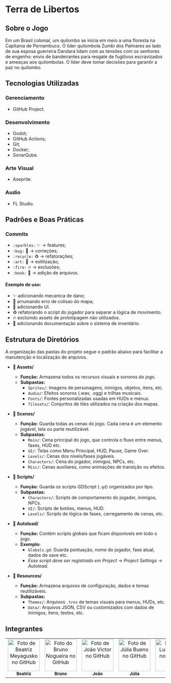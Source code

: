 # Terra de Libertos

## Sobre o Jogo
Em um Brasil colonial, um quilombo se inicia em meio a uma floresta na Capitania de Pernambuco. O líder quilombola Zumbi dos Palmares ao lado de sua esposa guerreira Dandara lidam com as tensões com os senhores de engenho: envio de bandeirantes para resgate de fugitivos escravizados e ameaças aos quilombolas. O líder deve tomar decisões para garantir a paz no quilombo.

## Tecnologias Utilizadas
### Gerenciamento
- GitHub Project.

### Desenvolvimento
- Godot;
- GitHub Actions;
- Git;
- Docker;
- SonarQube.

### Arte Visual
- Aseprite.

### Audio
- FL Studio.

## Padrões e Boas Práticas
### Commits
- `:sparkles:` :sparkles: -> features;
- `:bug:` :bug: -> correções;
- `:recycle:` :recycle: -> refatorações;
- `:art:` :art: -> estilização;
- `:fire:` :fire: -> exclusões;
- `:book:` :book: -> adição de arquivos.

#### Exemplo de uso:
- ✨ adicionando mecanica de dano;
- 🐛 arrumando erro de colisao do mapa;
- 🎨 adicionando UI.
- ♻️ refatorando o script do jogador para separar a lógica de movimento.
- 🔥 excluindo assets de prototipagem não utilizados.
- 📖 adicionando documentação sobre o sistema de inventário.


## Estrutura de Diretórios
A organização das pastas do projeto segue o padrão abaixo para facilitar a manutenção e localização de arquivos.

- **📁 Assets/**
  - **Função:** Armazena todos os recursos visuais e sonoros do jogo.
  - **Subpastas:**
	- `Sprites/`: Imagens de personagens, inimigos, objetos, itens, etc.
	- `Audio/`: Efeitos sonoros (.wav, .ogg) e trilhas musicais.
	- `Fonts/`: Fontes personalizadas usadas em HUDs e menus.
	- `Tilesets/`: Conjuntos de tiles utilizados na criação dos mapas.

- **📁 Scenes/**
  - **Função:** Guarda todas as cenas do jogo. Cada cena é um elemento jogável, tela ou parte reutilizável.
  - **Subpastas:**
	- `Main/`: Cena principal do jogo, que controla o fluxo entre menus, fases, HUD etc.
	- `UI/`: Telas como Menu Principal, HUD, Pause, Game Over.
	- `Levels/`: Cenas dos níveis/fases jogáveis.
	- `Characters/`: Cena do jogador, inimigos, NPCs, etc.
	- `Misc/`: Cenas auxiliares, como animações de transição ou efeitos.

- **📁 Scripts/**
  - **Função:** Guarda os scripts GDScript (`.gd`) organizados por tipo.
  - **Subpastas:**
	- `Characters/`: Scripts de comportamento do jogador, inimigos, NPCs.
	- `UI/`: Scripts de botões, menus, HUD.
	- `Levels/`: Scripts de lógica de fases, carregamento de cenas, etc.

- **📁 Autoload/**
  - **Função:** Contém scripts globais que ficam disponíveis em todo o jogo.
  - **Exemplo:**
	- `Globals.gd`: Guarda pontuação, nome do jogador, fase atual, dados de save etc.
	- *Esse script deve ser registrado em Project → Project Settings → Autoload.*

- **📁 Resources/**
  - **Função:** Armazena arquivos de configuração, dados e temas reutilizáveis.
  - **Subpastas:**
	- `Themes/`: Arquivos `.tres` de temas visuais para menus, HUDs, etc.
	- `Data/`: Arquivos JSON, CSV ou customizados com dados de inimigos, itens, textos, etc.

## Integrantes
  <table>
	<tr>
	  <td align="center">
		<a href="https://github.com/mygk-bea" title="Acessar perfil de Beatriz">
		  <img src="https://avatars.githubusercontent.com/u/100007869?v=4" width="100px;" alt="Foto de Beatriz Meyagusko no GitHub"/><br>
		  <sub>
			<b>Beatriz</b>
		  </sub>
		</a>
	  </td>
	  <td align="center">
		<a href="https://github.com/nogueirafnd7" title="Acessar perfil de Bruno">
		  <img src="https://avatars.githubusercontent.com/u/155416552?v=4" width="100px;" alt="Foto do Bruno Nogueira no GitHub"/><br>
		  <sub>
			<b>Bruno</b>
		  </sub>
		</a>
	  </td>
	  <td align="center">
		<a href="https://github.com/Kits93" title="Acessar perfil de João">
		  <img src="https://avatars.githubusercontent.com/u/126159386?v=4" width="100px;" alt="Foto de João Victor no GitHub"/><br>
		  <sub>
			<b>João</b>
		  </sub>
		</a>
	  </td>
	  <td align="center">
		<a href="https://github.com/liabueno" title="Acessar perfil de Júlia">
		  <img src="https://avatars.githubusercontent.com/u/117865464?v=4" width="100px;" alt="Foto de Júlia Bueno no GitHub"/><br>
		  <sub>
			<b>Júlia</b>
		  </sub>
		</a>
	  </td>
	  <td align="center">
		<a href="https://github.com/luizfiuzaa" title="Acessar perfil de Luiz">
		  <img src="https://avatars.githubusercontent.com/u/96220499?v=4" width="100px;" alt="Foto de Luiz Fiuza no GitHub"/><br>
		  <sub>
			<b>Luiz</b>
		  </sub>
		</a>
	  </td>
	  <td align="center">
		<a href="https://github.com/MarlonVBP" title="Acessar perfil de Marlon">
		  <img src="https://avatars.githubusercontent.com/u/101027484?v=4" width="100px;" alt="Foto de Marlon Passos no GitHub"/><br>
		  <sub>
			<b>Marlon</b>
		  </sub>
		</a>
	  </td>
	  <td align="center">
		<a href="https://github.com/sousa-p" title="Acessar perfil de Pedro">
		  <img src="https://avatars.githubusercontent.com/u/97417230?v=4" width="100px;" alt="Foto de Pedro Menck no GitHub"/><br>
		  <sub>
			<b>Pedro</b>
		  </sub>
		</a>
	  </td>
	  <td align="center">
		<a href="https://github.com/RaphaelSantos01" title="Acessar perfil de Raphael">
		  <img src="https://avatars.githubusercontent.com/u/125563006?v=4" width="100px;" alt="Foto de Raphael Santos no GitHub"/><br>
		  <sub>
			<b>Raphael</b>
		  </sub>
		</a>
	  </td>
	  <td align="center">
		<a href="https://github.com/thayM" title="Acessar perfil de Thayná">
		  <img src="https://avatars.githubusercontent.com/u/116041441?v=4" width="100px;" alt="Foto de Thayná Marostica no GitHub"/><br>
		  <sub>
			<b>Thayná</b>
		  </sub>
		</a>
	  </td>
	  <td align="center">
		<a href="https://github.com/vhfantes-Dev" title="Acessar perfil de Vitor">
		  <img src="https://avatars.githubusercontent.com/u/167342932?v=4" width="100px;" alt="Foto de Vitor Fantes no GitHub"/><br>
		  <sub>
			<b>Vitor</b>
		  </sub>
		</a>
	  </td>
	</tr>
</table>
